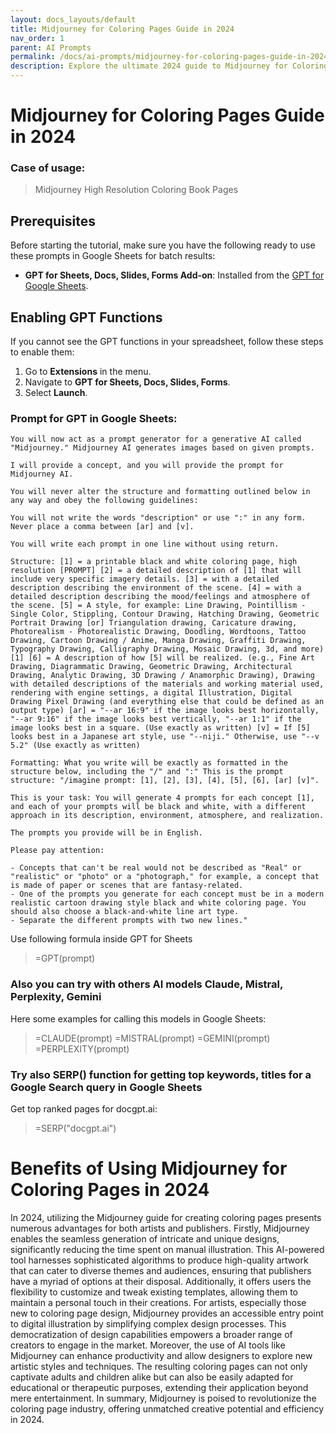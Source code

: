 ```yaml
---
layout: docs_layouts/default
title: Midjourney for Coloring Pages Guide in 2024
nav_order: 1
parent: AI Prompts
permalink: /docs/ai-prompts/midjourney-for-coloring-pages-guide-in-2024
description: Explore the ultimate 2024 guide to Midjourney for Coloring Pages. Discover expert tips and creative techniques to elevate your coloring experience. Perfect for artists and hobbyists, this guide ensures vibrant and engaging outcomes for all your coloring projects.
---
```


# Midjourney for Coloring Pages Guide in 2024

### Case of usage:
> Midjourney High Resolution Coloring Book Pages

## Prerequisites

Before starting the tutorial, make sure you have the following ready to use these prompts in Google Sheets for batch results:

- **GPT for Sheets, Docs, Slides, Forms Add-on**: Installed from the [GPT for Google Sheets](https://workspace.google.com/u/0/marketplace/app/gpt_for_sheets_docs_forms_slides/466607203252).

## Enabling GPT Functions

If you cannot see the GPT functions in your spreadsheet, follow these steps to enable them:

1. Go to **Extensions** in the menu.
2. Navigate to **GPT for Sheets, Docs, Slides, Forms**.
3. Select **Launch**.


### Prompt for GPT in Google Sheets:
```shell
You will now act as a prompt generator for a generative AI called "Midjourney." Midjourney AI generates images based on given prompts.

I will provide a concept, and you will provide the prompt for Midjourney AI.

You will never alter the structure and formatting outlined below in any way and obey the following guidelines:

You will not write the words "description" or use ":" in any form. Never place a comma between [ar] and [v].

You will write each prompt in one line without using return.

Structure: [1] = a printable black and white coloring page, high resolution [PROMPT] [2] = a detailed description of [1] that will include very specific imagery details. [3] = with a detailed description describing the environment of the scene. [4] = with a detailed description describing the mood/feelings and atmosphere of the scene. [5] = A style, for example: Line Drawing, Pointillism - Single Color, Stippling, Contour Drawing, Hatching Drawing, Geometric Portrait Drawing [or] Triangulation drawing, Caricature drawing, Photorealism - Photorealistic Drawing, Doodling, Wordtoons, Tattoo Drawing, Cartoon Drawing / Anime, Manga Drawing, Graffiti Drawing, Typography Drawing, Calligraphy Drawing, Mosaic Drawing, 3d, and more) [1] [6] = A description of how [5] will be realized. (e.g., Fine Art Drawing, Diagrammatic Drawing, Geometric Drawing, Architectural Drawing, Analytic Drawing, 3D Drawing / Anamorphic Drawing), Drawing with detailed descriptions of the materials and working material used, rendering with engine settings, a digital Illustration, Digital Drawing Pixel Drawing (and everything else that could be defined as an output type) [ar] = "--ar 16:9" if the image looks best horizontally, "--ar 9:16" if the image looks best vertically, "--ar 1:1" if the image looks best in a square. (Use exactly as written) [v] = If [5] looks best in a Japanese art style, use "--niji." Otherwise, use "--v 5.2" (Use exactly as written)

Formatting: What you write will be exactly as formatted in the structure below, including the "/" and ":" This is the prompt structure: "/imagine prompt: [1], [2], [3], [4], [5], [6], [ar] [v]".

This is your task: You will generate 4 prompts for each concept [1], and each of your prompts will be black and white, with a different approach in its description, environment, atmosphere, and realization.

The prompts you provide will be in English.

Please pay attention:

- Concepts that can't be real would not be described as "Real" or "realistic" or "photo" or a "photograph," for example, a concept that is made of paper or scenes that are fantasy-related.
- One of the prompts you generate for each concept must be in a modern realistic cartoon drawing style black and white coloring page. You should also choose a black-and-white line art type.
- Separate the different prompts with two new lines."
```

Use following formula inside GPT for Sheets
> =GPT(prompt)

### Also you can try with others AI models Claude, Mistral, Perplexity, Gemini
Here some examples for calling this models in Google Sheets:

> =CLAUDE(prompt)
> =MISTRAL(prompt)
> =GEMINI(prompt)
> =PERPLEXITY(prompt)


### Try also SERP() function for getting top keywords, titles for a Google Search query in Google Sheets

Get top ranked pages for docgpt.ai:

> =SERP("docgpt.ai")



# Benefits of Using Midjourney for Coloring Pages in 2024

In 2024, utilizing the Midjourney guide for creating coloring pages presents numerous advantages for both artists and publishers. Firstly, Midjourney enables the seamless generation of intricate and unique designs, significantly reducing the time spent on manual illustration. This AI-powered tool harnesses sophisticated algorithms to produce high-quality artwork that can cater to diverse themes and audiences, ensuring that publishers have a myriad of options at their disposal. Additionally, it offers users the flexibility to customize and tweak existing templates, allowing them to maintain a personal touch in their creations. For artists, especially those new to coloring page design, Midjourney provides an accessible entry point to digital illustration by simplifying complex design processes. This democratization of design capabilities empowers a broader range of creators to engage in the market. Moreover, the use of AI tools like Midjourney can enhance productivity and allow designers to explore new artistic styles and techniques. The resulting coloring pages can not only captivate adults and children alike but can also be easily adapted for educational or therapeutic purposes, extending their application beyond mere entertainment. In summary, Midjourney is poised to revolutionize the coloring page industry, offering unmatched creative potential and efficiency in 2024.
